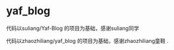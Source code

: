 # yaf_blog
代码以suliang/Yaf-Blog 的项目为基础，感谢suliang同学

代码以zhaozhiliang/yaf_blog 的项目为基础，感谢zhaozhiliang童鞋 .

